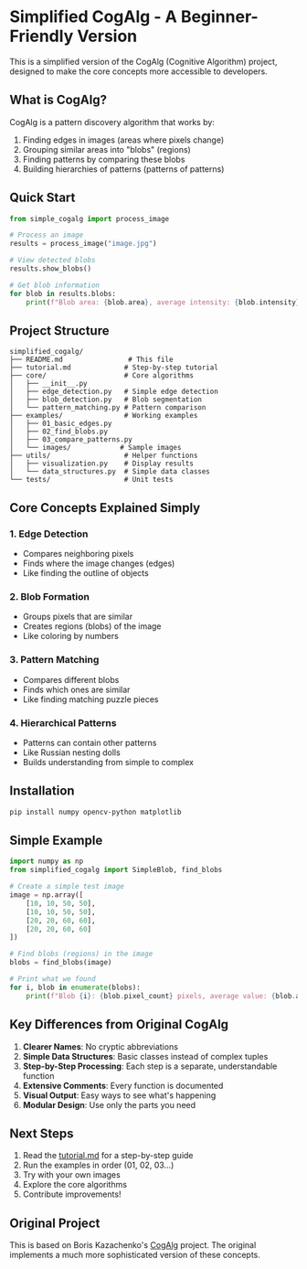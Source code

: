 # Simplified CogAlg - A Beginner-Friendly Version

This is a simplified version of the CogAlg (Cognitive Algorithm) project, designed to make the core concepts more accessible to developers.

## What is CogAlg?

CogAlg is a pattern discovery algorithm that works by:
1. Finding edges in images (areas where pixels change)
2. Grouping similar areas into "blobs" (regions)
3. Finding patterns by comparing these blobs
4. Building hierarchies of patterns (patterns of patterns)

## Quick Start

```python
from simple_cogalg import process_image

# Process an image
results = process_image("image.jpg")

# View detected blobs
results.show_blobs()

# Get blob information
for blob in results.blobs:
    print(f"Blob area: {blob.area}, average intensity: {blob.intensity}")
```

## Project Structure

```
simplified_cogalg/
├── README.md                # This file
├── tutorial.md             # Step-by-step tutorial
├── core/                   # Core algorithms
│   ├── __init__.py
│   ├── edge_detection.py   # Simple edge detection
│   ├── blob_detection.py   # Blob segmentation
│   └── pattern_matching.py # Pattern comparison
├── examples/               # Working examples
│   ├── 01_basic_edges.py
│   ├── 02_find_blobs.py
│   ├── 03_compare_patterns.py
│   └── images/            # Sample images
├── utils/                  # Helper functions
│   ├── visualization.py    # Display results
│   └── data_structures.py  # Simple data classes
└── tests/                  # Unit tests
```

## Core Concepts Explained Simply

### 1. Edge Detection
- Compares neighboring pixels
- Finds where the image changes (edges)
- Like finding the outline of objects

### 2. Blob Formation
- Groups pixels that are similar
- Creates regions (blobs) of the image
- Like coloring by numbers

### 3. Pattern Matching
- Compares different blobs
- Finds which ones are similar
- Like finding matching puzzle pieces

### 4. Hierarchical Patterns
- Patterns can contain other patterns
- Like Russian nesting dolls
- Builds understanding from simple to complex

## Installation

```bash
pip install numpy opencv-python matplotlib
```

## Simple Example

```python
import numpy as np
from simplified_cogalg import SimpleBlob, find_blobs

# Create a simple test image
image = np.array([
    [10, 10, 50, 50],
    [10, 10, 50, 50],
    [20, 20, 60, 60],
    [20, 20, 60, 60]
])

# Find blobs (regions) in the image
blobs = find_blobs(image)

# Print what we found
for i, blob in enumerate(blobs):
    print(f"Blob {i}: {blob.pixel_count} pixels, average value: {blob.average_value}")
```

## Key Differences from Original CogAlg

1. **Clearer Names**: No cryptic abbreviations
2. **Simple Data Structures**: Basic classes instead of complex tuples
3. **Step-by-Step Processing**: Each step is a separate, understandable function
4. **Extensive Comments**: Every function is documented
5. **Visual Output**: Easy ways to see what's happening
6. **Modular Design**: Use only the parts you need

## Next Steps

1. Read the [tutorial.md](tutorial.md) for a step-by-step guide
2. Run the examples in order (01, 02, 03...)
3. Try with your own images
4. Explore the core algorithms
5. Contribute improvements!

## Original Project

This is based on Boris Kazachenko's [CogAlg](https://github.com/boris-kz/CogAlg) project.
The original implements a much more sophisticated version of these concepts.